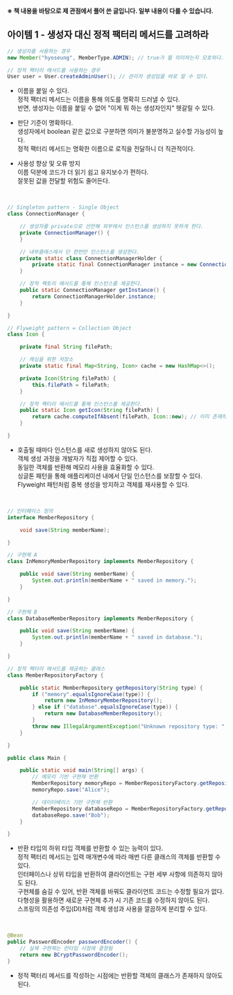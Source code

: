 **※ 책 내용을 바탕으로 제 관점에서 풀어 쓴 글입니다. 일부 내용이 다를 수 있습니다.**

## 아이템 1 - 생성자 대신 정적 팩터리 메서드를 고려하라

```java
// 생성자를 사용하는 경우
new Member("hyoseung", MemberType.ADMIN); // true가 뭘 의미하는지 모호하다.

// 정적 팩터리 메서드를 사용하는 경우
User user = User.createAdminUser(); // 관리자 생성임을 바로 알 수 있다.
```

-   이름을 붙일 수 있다.  
    정적 팩터리 메서드는 이름을 통해 의도를 명확히 드러낼 수 있다.  
    반면, 생성자는 이름을 붙일 수 없어 "이게 뭐 하는 생성자인지" 헷갈릴 수 있다.

-   판단 기준이 명확하다.  
    생성자에서 boolean 같은 값으로 구분하면 의미가 불분명하고 실수할 가능성이 높다.  
    정적 팩터리 메서드는 명확한 이름으로 로직을 전달하니 더 직관적이다.

-   사용성 향상 및 오류 방지  
    이름 덕분에 코드가 더 읽기 쉽고 유지보수가 편하다.  
    잘못된 값을 전달할 위험도 줄어든다.

<br>

```java
// Singleton pattern - Single Object
class ConnectionManager {

    // 생성자를 private으로 선언해 외부에서 인스턴스를 생성하지 못하게 한다.
    private ConnectionManager() {
    }

    // 내부클래스에서 단 한번만 인스턴스를 생성한다.
    private static class ConnectionManagerHolder { 
        private static final ConnectionManager instance = new ConnectionManager();
    }

    // 정적 팩토리 메서드를 통해 인스턴스를 제공한다.
    public static ConnectionManager getInstance() { 
        return ConnectionManagerHolder.instance;
    }

}

// Flyweight pattern = Collection Object
class Icon {

    private final String filePath;

    // 캐싱을 위한 저장소
    private static final Map<String, Icon> cache = new HashMap<>();

    private Icon(String filePath) {
        this.filePath = filePath;
    }

    // 정적 팩터리 메서드를 통해 인스턴스를 제공한다.
    public static Icon getIcon(String filePath) {
        return cache.computeIfAbsent(filePath, Icon::new); // 이미 존재하면 반환, 없으면 생성
    }

}
```

-   호출될 때마다 인스턴스를 새로 생성하지 않아도 된다.  
    객체 생성 과정을 개발자가 직접 제어할 수 있다.  
    동일한 객체를 반환해 메모리 사용을 효율화할 수 있다.  
    싱글톤 패턴을 통해 애플리케이션 내에서 단일 인스턴스를 보장할 수 있다.  
    Flyweight 패턴처럼 중복 생성을 방지하고 객체를 재사용할 수 있다.

<br>

```java
// 인터페이스 정의
interface MemberRepository {

    void save(String memberName);

}

// 구현체 A
class InMemoryMemberRepository implements MemberRepository {

    public void save(String memberName) {
        System.out.println(memberName + " saved in memory.");
    }

}

// 구현체 B
class DatabaseMemberRepository implements MemberRepository {

    public void save(String memberName) {
        System.out.println(memberName + " saved in database.");
    }

}

// 정적 팩터리 메서드를 제공하는 클래스
class MemberRepositoryFactory {

    public static MemberRepository getRepository(String type) {
        if ("memory".equalsIgnoreCase(type)) {
            return new InMemoryMemberRepository();
        } else if ("database".equalsIgnoreCase(type)) {
            return new DatabaseMemberRepository();
        }
        throw new IllegalArgumentException("Unknown repository type: " + type);
    }

}

public class Main {

    public static void main(String[] args) {
        // 메모리 기반 구현체 반환
        MemberRepository memoryRepo = MemberRepositoryFactory.getRepository("memory");
        memoryRepo.save("Alice");

        // 데이터베이스 기반 구현체 반환
        MemberRepository databaseRepo = MemberRepositoryFactory.getRepository("database");
        databaseRepo.save("Bob");
    }

}
```

-   반환 타입의 하위 타입 객체를 반환할 수 있는 능력이 있다.  
    정적 팩터리 메서드는 입력 매개변수에 따라 매번 다른 클래스의 객체를 반환할 수 있다.  
    인터페이스나 상위 타입을 반환하여 클라이언트는 구현 세부 사항에 의존하지 않아도 된다.  
    구현체를 숨길 수 있어, 반환 객체를 바꿔도 클라이언트 코드는 수정할 필요가 없다.  
    다형성을 활용하면 새로운 구현체 추가 시 기존 코드를 수정하지 않아도 된다.  
    스프링의 의존성 주입(DI)처럼 객체 생성과 사용을 깔끔하게 분리할 수 있다.

<br>

```java
@Bean
public PasswordEncoder passwordEncoder() {
    // 실제 구현체는 런타임 시점에 결정됨
    return new BCryptPasswordEncoder();
}
```

-   정적 팩터리 메서드를 작성하는 시점에는 반환할 객체의 클래스가 존재하지 않아도 된다.
